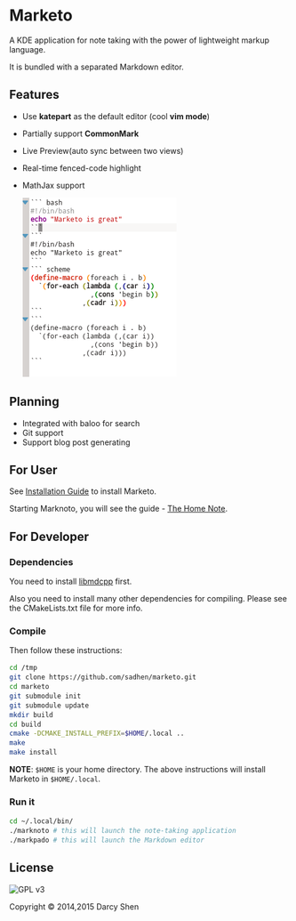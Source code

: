 # Marketo

A KDE application for note taking with the power of lightweight markup language.

It is bundled with a separated Markdown editor.

## Features
+ Use **katepart** as the default editor (cool **vim mode**)
+ Partially support **CommonMark**
+ Live Preview(auto sync between two views)
+ Real-time fenced-code highlight
+ MathJax support

  ![Rendering when editing](screenshot/render_code.png)


## Planning
+ Integrated with baloo for search
+ Git support
+ Support blog post generating

## For User

See [Installation Guide](https://github.com/sadhen/marketo/wiki/Install-Guide) to install Marketo.

Starting Marknoto, you will see the guide - [The Home Note](marknoto/Home.md).

## For Developer

### Dependencies

You need to install [libmdcpp](https://github.com/sadhen/libmdcpp) first.

Also you need to install many other dependencies for compiling. Please see the CMakeLists.txt file for more info.

### Compile

Then follow these instructions:
``` bash
cd /tmp
git clone https://github.com/sadhen/marketo.git
cd marketo
git submodule init
git submodule update
mkdir build
cd build
cmake -DCMAKE_INSTALL_PREFIX=$HOME/.local ..
make
make install
```

**NOTE**: `$HOME` is your home directory. The above instructions will install Marketo in `$HOME/.local`.

### Run it
``` bash
cd ~/.local/bin/
./marknoto # this will launch the note-taking application
./markpado # this will launch the Markdown editor
```

## License
![GPL v3](http://www.gnu.org/graphics/gplv3-127x51.png)

Copyright © 2014,2015 Darcy Shen
